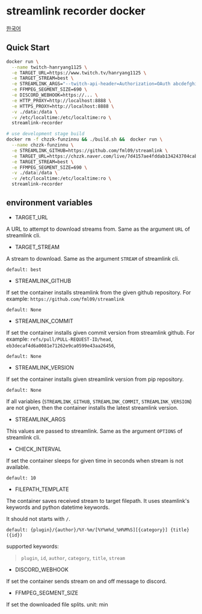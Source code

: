 # streamlink recorder docker

[한국어](./readme.ko.md)

## Quick Start

```bash
docker run \
  --name twitch-hanryang1125 \
  -e TARGET_URL=https://www.twitch.tv/hanryang1125 \
  -e TARGET_STREAM=best \
  -e STREAMLINK_ARGS="--twitch-api-header=Authorization=OAuth abcdefghijklmnopqrstuvwxyz0123" \
  -e FFMPEG_SEGMENT_SIZE=690 \
  -e DISCORD_WEBHOOK=https://... \
  -e HTTP_PROXY=http://localhost:8888 \
  -e HTTPS_PROXY=http://localhost:8888 \
  -v ./data:/data \
  -v /etc/localtime:/etc/localtime:ro \
  streamlink-recorder
```

```bash
# use development stage build
docker rm -f chzzk-funzinnu && ./build.sh &&  docker run \
  --name chzzk-funzinnu \
  -e STREAMLINK_GITHUB=https://github.com/fml09/streamlink \
  -e TARGET_URL=https://chzzk.naver.com/live/7d4157ae4fddab134243704cab847f23 \
  -e TARGET_STREAM=best \
  -e FFMPEG_SEGMENT_SIZE=690 \
  -v ./data:/data \
  -v /etc/localtime:/etc/localtime:ro \
  streamlink-recorder
```

## environment variables

- TARGET_URL

A URL to attempt to download streams from. Same as the argument `URL` of streamlink cli.

- TARGET_STREAM

A stream to download. Same as the argument `STREAM` of streamlink cli.

`default: best`

- STREAMLINK_GITHUB

If set the container installs streamlink from the given github repository. For example: `https://github.com/fml09/streamlink`

`default: None`

- STREAMLINK_COMMIT

If set the container installs given commit version from streamlink github. For example: `refs/pull/PULL-REQUEST-ID/head`, `eb3decaf4d6a0081e71262e9ca0599e43aa26456`,

`default: None`

- STREAMLINK_VERSION

If set the container installs given streamlink version from pip repository.

`default: None`

If all variables (`STREAMLINK_GITHUB`, `STREAMLINK_COMMIT`, `STREAMLINK_VERSION`) are not given, then the container installs the latest streamlink version.

- STREAMLINK_ARGS

This values are passed to streamlink. Same as the argument `OPTIONS` of streamlink cli.

- CHECK_INTERVAL

If set the container sleeps for given time in seconds when stream is not available.

`default: 10`

- FILEPATH_TEMPLATE

The container saves received stream to target filepath. It uses steamlink's keywords and python datetime keywords.

It should not starts with `/`.

`default: {plugin}/{author}/%Y-%m/[%Y%m%d_%H%M%S][{category}] {title} ({id})`

supported keywords:

> `plugin`, `id`, `author`, `category`, `title`, `stream`

- DISCORD_WEBHOOK

If set the container sends stream on and off message to discord.

- FFMPEG_SEGMENT_SIZE

If set the downloaded file splits. unit: min
